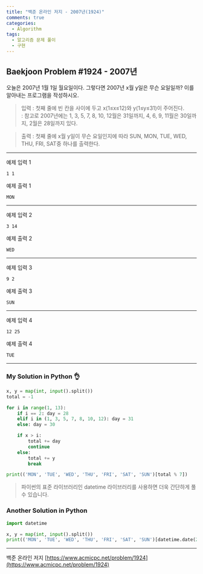 ```yaml
---
title: "백준 온라인 저지 - 2007년(1924)"
comments: true
categories:
  - Algorithm
tags:
  - 알고리즘 문제 풀이
  - 구현
---
```


## Baekjoon Problem #1924 - 2007년

오늘은 2007년 1월 1일 월요일이다. 그렇다면 2007년 x월 y일은 무슨 요일일까? 이를 알아내는 프로그램을 작성하시오.

> 입력
> : 첫째 줄에 빈 칸을 사이에 두고 x(1≤x≤12)와 y(1≤y≤31)이 주어진다.  
> : 참고로 2007년에는 1, 3, 5, 7, 8, 10, 12월은 31일까지, 4, 6, 9, 11월은 30일까지, 2월은 28일까지 있다.

> 출력
> : 첫째 줄에 x월 y일이 무슨 요일인지에 따라 SUN, MON, TUE, WED, THU, FRI, SAT중 하나를 출력한다.

***
예제 입력 1
```
1 1
```

예제 출력 1
```
MON
```
***
예제 입력 2
```
3 14
```

예제 출력 2
```
WED
```
***
예제 입력 3
```
9 2
```

예제 출력 3
```
SUN
```
***
예제 입력 4
```
12 25
```

예제 출력 4
```
TUE
```

***
### My Solution in Python :ok_hand:

```python
x, y = map(int, input().split())
total = -1

for i in range(1, 13):
    if i == 2: day = 28
    elif i in (1, 3, 5, 7, 8, 10, 12): day = 31
    else: day = 30

    if x > i:
        total += day
        continue
    else:
        total += y
        break

print(('MON', 'TUE', 'WED', 'THU', 'FRI', 'SAT', 'SUN')[total % 7])
```

> 파이썬의 표준 라이브러리인 datetime 라이브러리를 사용하면 더욱 간단하게 풀 수 있습니다.

### Another Solution in Python

```python
import datetime

x, y = map(int, input().split())
print(('MON', 'TUE', 'WED', 'THU', 'FRI', 'SAT', 'SUN')[datetime.date(2007, x, y).weekday()])
```

***
백준 온라인 저지 [https://www.acmicpc.net/problem/1924](https://www.acmicpc.net/problem/1924)
